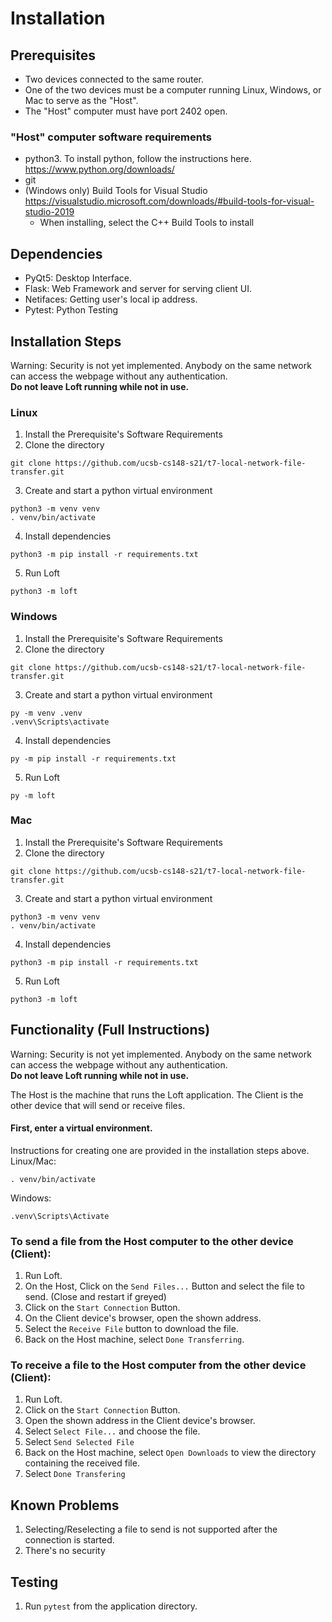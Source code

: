 # Installation #

## Prerequisites ##
- Two devices connected to the same router.
- One of the two devices must be a computer running Linux, Windows, or Mac to serve as the "Host".
- The "Host" computer must have port 2402 open.
### "Host" computer software requirements
- python3. To install python, follow the instructions here. https://www.python.org/downloads/
- git
- (Windows only) Build Tools for Visual Studio https://visualstudio.microsoft.com/downloads/#build-tools-for-visual-studio-2019
  - When installing, select the C++ Build Tools to install

## Dependencies ##
- PyQt5: Desktop Interface.
- Flask: Web Framework and server for serving client UI.
- Netifaces: Getting user's local ip address.
- Pytest: Python Testing

## Installation Steps ##
Warning: Security is not yet implemented. Anybody on the same network can access the webpage without any authentication. \
**Do not leave Loft running while not in use.**

### Linux ###
1. Install the Prerequisite's Software Requirements
2. Clone the directory
```
git clone https://github.com/ucsb-cs148-s21/t7-local-network-file-transfer.git
```
3. Create and start a python virtual environment
```
python3 -m venv venv
. venv/bin/activate
```
4. Install dependencies
```
python3 -m pip install -r requirements.txt
```

5. Run Loft
```
python3 -m loft
```


### Windows ###
1. Install the Prerequisite's Software Requirements
2. Clone the directory
```
git clone https://github.com/ucsb-cs148-s21/t7-local-network-file-transfer.git
```

3. Create and start a python virtual environment
```
py -m venv .venv
.venv\Scripts\activate
```

4. Install dependencies
```
py -m pip install -r requirements.txt
```

5. Run Loft
```
py -m loft
```


### Mac ###
1. Install the Prerequisite's Software Requirements
2. Clone the directory
```
git clone https://github.com/ucsb-cs148-s21/t7-local-network-file-transfer.git
```
3. Create and start a python virtual environment
```
python3 -m venv venv
. venv/bin/activate
```
4. Install dependencies
```
python3 -m pip install -r requirements.txt
```

5. Run Loft
```
python3 -m loft
```

## Functionality (Full Instructions) ##
Warning: Security is not yet implemented. Anybody on the same network can access the webpage without any authentication. \
**Do not leave Loft running while not in use.**

The Host is the machine that runs the Loft application. The Client is the other device that will send or receive files.

#### First, enter a virtual environment.
Instructions for creating one are provided in the installation steps above.\
Linux/Mac:
```
. venv/bin/activate
```
Windows:
```
.venv\Scripts\Activate
```

### To send a file from the Host computer to the other device (Client): ###
1. Run Loft.
2. On the Host, Click on the `Send Files...` Button and select the file to send. (Close and restart if greyed)
3. Click on the `Start Connection` Button.
4. On the Client device's browser, open the shown address.
5. Select the `Receive File` button to download the file.
6. Back on the Host machine, select `Done Transferring`.

### To receive a file to the Host computer from the other device (Client): ###
1. Run Loft.
3. Click on the `Start Connection` Button.
4. Open the shown address in the Client device's browser.
5. Select `Select File...` and choose the file.
6. Select `Send Selected File`
7. Back on the Host machine, select `Open Downloads` to view the directory containing the received file.
8. Select `Done Transfering`

## Known Problems ##
1. Selecting/Reselecting a file to send is not supported after the connection is started.
2. There's no security

## Testing ##
1. Run `pytest` from the application directory.
